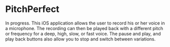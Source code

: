 # PitchPerfect
In progress. This iOS application allows the user to record his or her voice in a microphone. The recording can then be played back with a different pitch or frequency for a deep, high, slow, or fast voice. The pause and play, and play back buttons also allow you to stop and switch between variations.​
